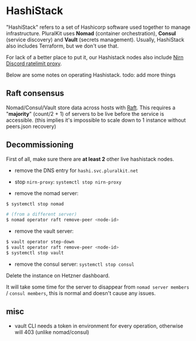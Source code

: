 # HashiStack

"HashiStack" refers to a set of Hashicorp software used together to manage infrastructure. PluralKit uses **Nomad** (container orchestration), **Consul** (service discovery) and **Vault** (secrets management). Usually, HashiStack also includes Terraform, but we don't use that.

For lack of a better place to put it, our Hashistack nodes also include [Nirn Discord ratelimit proxy](https://github.com/germanoeich/nirn-proxy).

Below are some notes on operating Hashistack. todo: add more things

## Raft consensus

Nomad/Consul/Vault store data across hosts with [Raft](https://raft.github.io/). This requires a "**majority**" (count/2 + 1) of servers to be live before the service is accessible. (this implies it's impossible to scale down to 1 instance without peers.json recovery)

## Decommissioning

First of all, make sure there are **at least 2** other live hashistack nodes.

- remove the DNS entry for `hashi.svc.pluralkit.net`

- stop `nirn-proxy`: `systemctl stop nirn-proxy`

- remove the nomad server:
```sh
$ systemctl stop nomad

# (from a different server) 
$ nomad operator raft remove-peer <node-id>
```

- remove the vault server:
```sh
$ vault operator step-down
$ vault operator raft remove-peer <node-id>
$ systemctl stop vault
```

- remove the consul server: `systemctl stop consul`

Delete the instance on Hetzner dashboard.

It will take some time for the server to disappear from `nomad server members` / `consul members`, this is normal and doesn't cause any issues.

## misc

- vault CLI needs a token in environment for every operation, otherwise will 403 (unlike nomad/consul)
